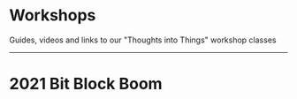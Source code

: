 # Workshops
Guides, videos and links to our "Thoughts into Things" workshop classes
________________________________________________________________________


# 2021 Bit Block Boom





